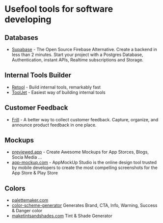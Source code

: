 # Usefool tools for software developing

## Databases
* [Supabase](https://supabase.com) - The Open Source Firebase Alternative. Create a backend in less than 2 minutes. Start your project with a Postgres Database, Authentication, instant APIs, Realtime subscriptions and Storage.

## Internal Tools Builder
* [Retool](https://retool.com) - Build internal tools, remarkably fast
* [ToolJet](https://www.tooljet.com) - Easiest way of building internal tools

## Customer Feedback
  * [Frill](https://frill.co/) - A better way to collect customer feedback. Capture, organize, and announce product feedback in one place. 

## Mockups
* [previewed.app](https://previewed.app/) - Create Awesome Mockups for App Storces, Blogs, Socia Media ...
* [app-mockup.com](https://app-mockup.com/) - AppMockUp Studio is the online design tool trusted by mobile developers to create the most compelling screenshots for the App Store & Play Store

## Colors
* [palettemaker.com](https://palettemaker.com/)
* [color-scheme-generator](https://adevade.github.io/color-scheme-generator/) Generates Brand, CTA, Info, Warning, Success & Danger color
* [maketintsandshades.com](https://maketintsandshades.com/) Tint & Shade Generator
